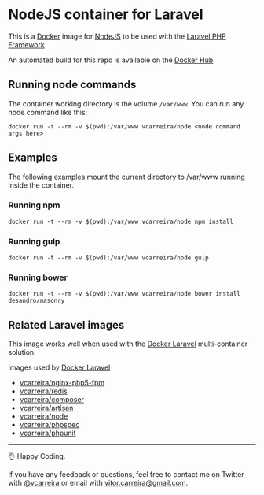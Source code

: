 # NodeJS container for Laravel

This is a [Docker](http://www.docker.com) image for [NodeJS](https://nodejs.org/) to be used with the [Laravel PHP Framework](http://laravel.com/).

An automated build for this repo is available on the [Docker Hub](https://registry.hub.docker.com/u/vcarreira/node/).

## Running node commands
The container working directory is the volume ```/var/www```. You can run any node command like this:

```
docker run -t --rm -v $(pwd):/var/www vcarreira/node <node command args here>
```
## Examples

The following examples mount the current directory to /var/www running inside the container.

### Running npm

```
docker run -t --rm -v $(pwd):/var/www vcarreira/node npm install
```

### Running gulp

```
docker run -t --rm -v $(pwd):/var/www vcarreira/node gulp
```

### Running bower

```
docker run -t --rm -v $(pwd):/var/www vcarreira/node bower install desandro/masonry
```

## Related Laravel images

This image works well when used with the [Docker Laravel](https://github.com/vcarreira/docker-laravel) multi-container solution.

Images used by [Docker Laravel](https://github.com/vcarreira/docker-laravel)
  - [vcarreira/nginx-php5-fpm](https://registry.hub.docker.com/u/vcarreira/nginx-php5-fpm)
  - [vcarreira/redis](https://registry.hub.docker.com/u/vcarreira/redis)
  - [vcarreira/composer](https://registry.hub.docker.com/u/vcarreira/composer)
  - [vcarreira/artisan](https://registry.hub.docker.com/u/vcarreira/artisan)
  - [vcarreira/node](https://registry.hub.docker.com/u/vcarreira/node)
  - [vcarreira/phpspec](https://registry.hub.docker.com/u/vcarreira/phpspec)
  - [vcarreira/phpunit](https://registry.hub.docker.com/u/vcarreira/phpunit)

---

:ok_hand: Happy Coding.

If you have any feedback or questions, feel free to contact me on Twitter with [@vcarreira](https://twitter.com/vcarreira) or email with [vitor.carreira@gmail.com](mailto:vitor.carreira@gmail.com).
